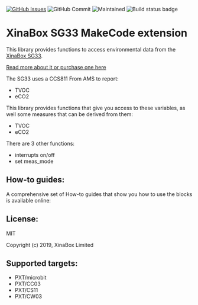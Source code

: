 [![GitHub Issues](https://img.shields.io/github/issues/xinabox/pxt-SG33.svg)](https://github.com/xinabox/pxt-SG33/issues) ![GitHub Commit](https://img.shields.io/github/last-commit/xinabox/pxt-SG33) ![Maintained](https://img.shields.io/maintenance/yes/2020) ![Build status badge](https://github.com/xinabox/pxt-SG33/workflows/MakeCode/badge.svg)

# XinaBox SG33 MakeCode extension

This library provides functions to access environmental data from the [XinaBox SG33](https://xinabox.cc/products/sg33).

[Read more about it or purchase one here](https://xinabox.cc/products/sg33)

The SG33 uses a CCS811 From AMS to report:
* TVOC 
* eCO2 

This library provides functions that give you access to these variables, as well some measures that can be derived from them:
* TVOC
* eCO2

There are 3 other functions:
* interrupts on/off
* set meas_mode


## How-to guides:

A comprehensive set of How-to guides that show you how to use the blocks is available online:

## License:

MIT

Copyright (c) 2019, XinaBox Limited

## Supported targets:

* PXT/microbit
* PXT/CC03
* PXT/CS11
* PXT/CW03


